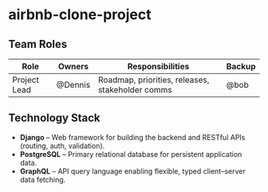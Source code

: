 # airbnb-clone-project

## Team Roles

| Role            | Owners              | Responsibilities                                  | Backup  |
|-----------------|---------------------|---------------------------------------------------|---------|
| Project Lead    | @Dennis             | Roadmap, priorities, releases, stakeholder comms  | @bob    |

## Technology Stack

- **Django** – Web framework for building the backend and RESTful APIs (routing, auth, validation).
- **PostgreSQL** – Primary relational database for persistent application data.
- **GraphQL** – API query language enabling flexible, typed client–server data fetching.

<!-- Add others from your overview as needed, for example:
- **Django REST Framework (DRF)** – Toolkit for building REST APIs on top of Django.
- **Graphene-Django** – GraphQL schema & view integration for Django.
- **Redis** – In-memory cache and task broker.
- **Celery** – Background jobs and scheduled tasks.
- **Docker / Docker Compose** – Reproducible local dev and containerized deployment.
- **Nginx** – Reverse proxy and static asset serving in production.
- **GitHub Actions** – CI/CD for tests and deployments.
-->
